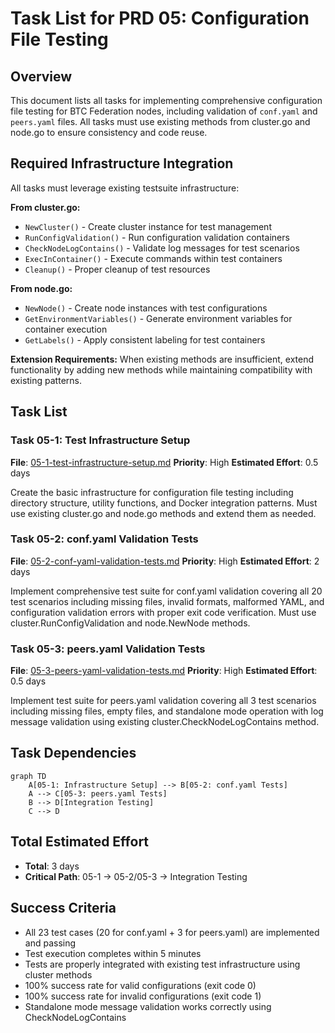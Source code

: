 # Task List for PRD 05: Configuration File Testing

## Overview
This document lists all tasks for implementing comprehensive configuration file testing for BTC Federation nodes, including validation of `conf.yaml` and `peers.yaml` files. All tasks must use existing methods from cluster.go and node.go to ensure consistency and code reuse.

## Required Infrastructure Integration
All tasks must leverage existing testsuite infrastructure:

**From cluster.go:**
- `NewCluster()` - Create cluster instance for test management
- `RunConfigValidation()` - Run configuration validation containers
- `CheckNodeLogContains()` - Validate log messages for test scenarios
- `ExecInContainer()` - Execute commands within test containers
- `Cleanup()` - Proper cleanup of test resources

**From node.go:**
- `NewNode()` - Create node instances with test configurations
- `GetEnvironmentVariables()` - Generate environment variables for container execution
- `GetLabels()` - Apply consistent labeling for test containers

**Extension Requirements:**
When existing methods are insufficient, extend functionality by adding new methods while maintaining compatibility with existing patterns.

## Task List

### Task 05-1: Test Infrastructure Setup
**File**: [05-1-test-infrastructure-setup.md](05-1-test-infrastructure-setup.md)
**Priority**: High
**Estimated Effort**: 0.5 days

Create the basic infrastructure for configuration file testing including directory structure, utility functions, and Docker integration patterns. Must use existing cluster.go and node.go methods and extend them as needed.

### Task 05-2: conf.yaml Validation Tests
**File**: [05-2-conf-yaml-validation-tests.md](05-2-conf-yaml-validation-tests.md)
**Priority**: High
**Estimated Effort**: 2 days

Implement comprehensive test suite for conf.yaml validation covering all 20 test scenarios including missing files, invalid formats, malformed YAML, and configuration validation errors with proper exit code verification. Must use cluster.RunConfigValidation and node.NewNode methods.

### Task 05-3: peers.yaml Validation Tests
**File**: [05-3-peers-yaml-validation-tests.md](05-3-peers-yaml-validation-tests.md)
**Priority**: High
**Estimated Effort**: 0.5 days

Implement test suite for peers.yaml validation covering all 3 test scenarios including missing files, empty files, and standalone mode operation with log message validation using existing cluster.CheckNodeLogContains method.

## Task Dependencies

```mermaid
graph TD
    A[05-1: Infrastructure Setup] --> B[05-2: conf.yaml Tests]
    A --> C[05-3: peers.yaml Tests]
    B --> D[Integration Testing]
    C --> D
```

## Total Estimated Effort
- **Total**: 3 days
- **Critical Path**: 05-1 → 05-2/05-3 → Integration Testing

## Success Criteria
- All 23 test cases (20 for conf.yaml + 3 for peers.yaml) are implemented and passing
- Test execution completes within 5 minutes
- Tests are properly integrated with existing test infrastructure using cluster methods
- 100% success rate for valid configurations (exit code 0)
- 100% success rate for invalid configurations (exit code 1)
- Standalone mode message validation works correctly using CheckNodeLogContains 